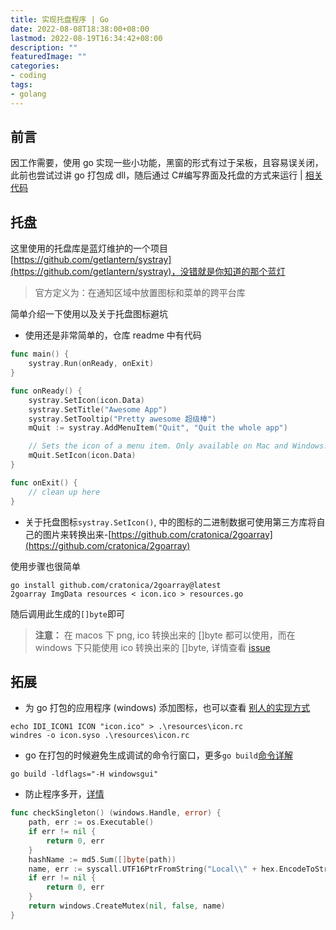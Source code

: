 ```yaml
---
title: 实现托盘程序 | Go
date: 2022-08-08T18:38:00+08:00
lastmod: 2022-08-19T16:34:42+08:00
description: ""
featuredImage: ""
categories:
- coding
tags:
- golang
---
```


## 前言

因工作需要，使用 go 实现一些小功能，黑窗的形式有过于呆板，且容易误关闭，此前也尝试过讲 go 打包成 dll，随后通过 C#编写界面及托盘的方式来运行 | [相关代码](https://github.com/ZGGSONG/CSharpGoDemo)

## 托盘

这里使用的托盘库是蓝灯维护的一个项目 [https://github.com/getlantern/systray](https://github.com/getlantern/systray)，没错就是你知道的那个蓝灯

> 官方定义为：在通知区域中放置图标和菜单的跨平台库

简单介绍一下使用以及关于托盘图标避坑

- 使用还是非常简单的，仓库 readme 中有代码

```go
func main() {
	systray.Run(onReady, onExit)
}

func onReady() {
	systray.SetIcon(icon.Data)
	systray.SetTitle("Awesome App")
	systray.SetTooltip("Pretty awesome 超级棒")
	mQuit := systray.AddMenuItem("Quit", "Quit the whole app")

	// Sets the icon of a menu item. Only available on Mac and Windows.
	mQuit.SetIcon(icon.Data)
}

func onExit() {
	// clean up here
}
```
- 关于托盘图标`systray.SetIcon()`, 中的图标的二进制数据可使用第三方库将自己的图片来转换出来-[https://github.com/cratonica/2goarray](https://github.com/cratonica/2goarray)

使用步骤也很简单

```shell
go install github.com/cratonica/2goarray@latest
2goarray ImgData resources < icon.ico > resources.go
```
随后调用此生成的`[]byte`即可

> **注意：** 在 macos 下 png, ico 转换出来的 []byte 都可以使用，而在 windows 下只能使用 ico 转换出来的 []byte, 详情查看 [issue](https://github.com/getlantern/systray/issues/148)

## 拓展

- 为 go 打包的应用程序 (windows) 添加图标，也可以查看 [别人的实现方式](https://blog.csdn.net/FlushHip/article/details/84978556)

```shell
echo IDI_ICON1 ICON "icon.ico" > .\resources\icon.rc
windres -o icon.syso .\resources\icon.rc
```

- go 在打包的时候避免生成调试的命令行窗口，更多`go build`[命令详解](https://zhuanlan.zhihu.com/p/375530785)

```shell
go build -ldflags="-H windowsgui"
```

- 防止程序多开，[详情](https://xhat.org/posts/golang-gui-singleton/)

```go
func checkSingleton() (windows.Handle, error) {
	path, err := os.Executable()
	if err != nil {
		return 0, err
	}
	hashName := md5.Sum([]byte(path))
	name, err := syscall.UTF16PtrFromString("Local\\" + hex.EncodeToString(hashName[:]))
	if err != nil {
		return 0, err
	}
	return windows.CreateMutex(nil, false, name)
}
```
